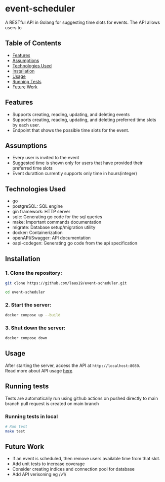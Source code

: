 # event-scheduler

A RESTful API in Golang for suggesting time slots for events. The API allows users to 

## Table of Contents
- [Features](#features)
- [Assumptions](#assumptions)
- [Technologies Used](#technologies-used)
- [Installation](#installation)
- [Usage](#usage)
- [Running Tests](#running-tests)
- [Future Work](#future-work)

## Features
- Supports creating, reading, updating, and deleting events
- Supports creating, reading, updating, and deleting preferred time slots by each user.
- Endpoint that shows the possible time slots for the event.


## Assumptions
- Every user is invited to the event
- Suggested time is shown only for users that have provided their preferred time slots
- Event durattion currently supports only time in hours(integer)

## Technologies Used

- go
- postgreSQL: SQL engine
- gin framework: HTTP server
- sqlc: Generating go code for the sql queries
- make: Important commands documentation
- migrate: Database setup/migration utility
- docker: Containerization
- openAPI/Swagger: API documentation
- oapi-codegen: Generating go code from the api specification

## Installation

### 1. Clone the repository:

```sh
git clone https://github.com/laus19/event-scheduler.git

cd event-scheduler
```

### 2. Start the server:

```sh
docker compose up --build
```

### 3. Shut down the server:

```sh
docker compose down
```

## Usage

After starting the server, access the API at `http://localhost:8080`.  
Read more about API usage [here](https://kaus19.github.io/event-scheduler/).

## Running tests

Tests are automatically run using github actions on pushed directly to main branch pull request is created on main branch

### Running tests in local

```sh
# Run test
make test
```

## Future Work

- If an event is scheduled, then remove users available time from that slot.
- Add unit tests to increase coverage
- Consider creating indices and connection pool for database
- Add API verisoning eg /v1/